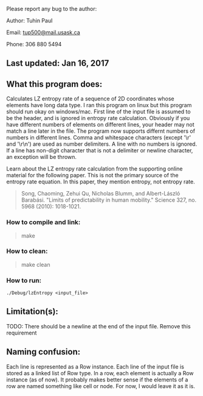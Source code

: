 Please report any bug to the author:

Author: Tuhin Paul

Email: tup500@mail.usask.ca

Phone: 306 880 5494



Last updated: Jan 16, 2017
--------------------------


What this program does:
-----------------------

Calculates LZ entropy rate of a sequence of 2D coordinates whose elements have long data type.
I ran this program on linux but this program should run okay on windows/mac.
First line of the input file is assumed to be the header, and is ignored in entropy rate calculation.
Obviously if you have different numbers of elements on different lines, your header may not match a line later in the file.
The program now supports differnt numbers of numbers in different lines.
Comma and whitespace characters (except '\r' and '\r\n') are used as number delimiters.
A line with no numbers is ignored.
If a line has non-digit character that is not a delimiter or newline character, an exception will be thrown.

Learn about the LZ entropy rate calculation from the supporting online material for the following paper.
This is not the primary source of the entropy rate equation. In this paper, they mention entropy, not entropy rate.

> Song, Chaoming, Zehui Qu, Nicholas Blumm, and Albert-László Barabási. "Limits of predictability in human mobility." Science 327, no. 5968 (2010): 1018-1021.


### How to compile and link:

>	make

### How to clean:

>	make clean

### How to run:
	./Debug/lzEntropy <input_file>


Limitation(s):
--------------

TODO: There should be a newline at the end of the input file. Remove this requirement


Naming confusion:
-----------------

Each line is represented as a Row instance. Each line of the input file is stored as a linked list of Row type. In a row, each element is actually a Row instance (as of now).
It probably makes better sense if the elements of a row are named something like cell or node.
For now, I would leave it as it is.

